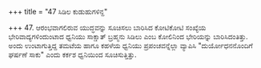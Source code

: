 +++
title = "47 ಸಿಡಿಲ ಕುಡುಹುಗಳಿನ್ದ"

+++
47. ಆರಂಭವಾಗಲಿರುವ ಯುದ್ಧವನ್ನು ಸೂಚಿಸಲು ಬಾರಿಸಿದ ಕೋಟಿಕೋಟಿ ಸಂಖ್ಯೆಯ ಭೇರಿವಾದ್ಯಗಳಿಂದುಂಟಾದ ಧ್ವನಿಯು ಸಾಕ್ಷಾತ್ ಬ್ರಹ್ಮನು ಸಿಡಿಲು ಎಂಬ ಕೋಲಿನಿಂದ ಭೇರಿಯನ್ನು ಬಾರಿಸಿದಂತಿತ್ತು. ಅಂದು ಉಂಟಾಗುತ್ತಿದ್ದ ತಮಟೆಯ ಹಾಗೂ ಕಹಳೆಯ ಧ್ವನಿಯು ಪ್ರಪಂಚವನ್ನೆಲ್ಲಾ ವ್ಯಾಪಿಸಿ  "ದುರ್ಯೋಧನನೊಂದಿಗೆ ಘರ್ಷಣೆ ಸಾಕು" ಎಂದು ಕರ್ಕಶ ಧ್ವನಿಯಿಂದ ಸೂಚಿಸುತ್ತಿತ್ತು.